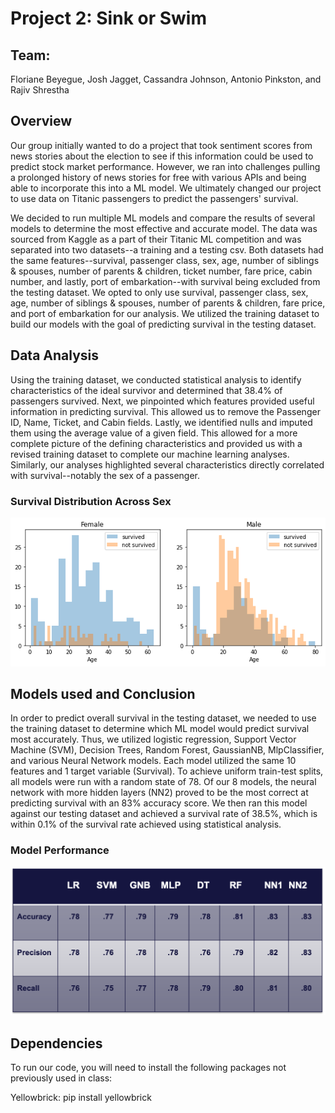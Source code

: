 # Project 2: Sink or Swim

## Team: 
Floriane Beyegue, Josh Jagget, Cassandra Johnson, Antonio Pinkston, and Rajiv Shrestha

## Overview 

Our group initially wanted to do a project that took sentiment scores from news stories about the election to see if this information could be used to predict stock market performance. However, we ran into challenges pulling a prolonged history of news stories for free with various APIs and being able to incorporate this into a ML model.  We ultimately changed our project to use data on Titanic passengers to predict the passengers' survival.  

We decided to run multiple ML models and compare the results of several models to determine the most effective and accurate model. The data was sourced from Kaggle as a part of their Titanic ML competition and was separated into two datasets--a training and a testing csv. Both datasets had the same features--survival, passenger class, sex, age, number of siblings & spouses, number of parents & children, ticket number, fare price, cabin number, and lastly, port of embarkation--with survival being excluded from the testing dataset. We opted to only use survival, passenger class, sex, age, number of siblings & spouses, number of parents & children, fare price, and port of embarkation for our analysis. We utilized the training dataset to build our models with the goal of predicting survival in the testing dataset. 

## Data Analysis 
Using the training dataset, we conducted statistical analysis to identify characteristics of the ideal survivor and determined that 38.4% of passengers survived. Next, we pinpointed which features provided useful information in predicting survival. This allowed us to remove the Passenger ID, Name, Ticket, and Cabin fields. Lastly, we identified nulls and imputed them using the average value of a given field. This allowed for a more complete picture of the defining characteristics and provided us with a revised training dataset to complete our machine learning analyses. Similarly, our analyses highlighted several characteristics directly correlated with survival--notably the sex of a passenger. 

### Survival Distribution Across Sex
![Sex Survival Distribution](Images/female_male_survival.png)

## Models used and Conclusion 
In order to predict overall survival in the testing dataset, we needed to use the training dataset to determine which ML model would predict survival most accurately. Thus, we utilized logistic regression, Support Vector Machine (SVM), Decision Trees, Random Forest, GaussianNB, MlpClassifier, and various Neural Network models. Each model utilized the same 10 features and 1 target variable (Survival). To achieve uniform train-test splits, all models were run with a random state of 78. Of our 8 models, the neural network with more hidden layers (NN2) proved to be the most correct at predicting survival with an 83% accuracy score. We then ran this model against our testing dataset and achieved a survival rate of 38.5%, which is within 0.1% of the survival rate achieved using statistical analysis. 

### Model Performance
![Model Performance](Images/accuracy_scores.png)

## Dependencies 

To run our code, you will need to install the following packages not previously used in class: 

Yellowbrick: pip install yellowbrick 
